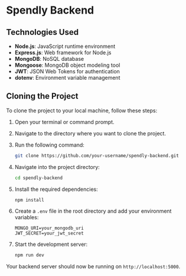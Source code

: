 # Spendly Backend

## Technologies Used

- **Node.js**: JavaScript runtime environment
- **Express.js**: Web framework for Node.js
- **MongoDB**: NoSQL database
- **Mongoose**: MongoDB object modeling tool
- **JWT**: JSON Web Tokens for authentication
- **dotenv**: Environment variable management

## Cloning the Project

To clone the project to your local machine, follow these steps:

1. Open your terminal or command prompt.
2. Navigate to the directory where you want to clone the project.
3. Run the following command:

    ```bash
    git clone https://github.com/your-username/spendly-backend.git
    ```

4. Navigate into the project directory:

    ```bash
    cd spendly-backend
    ```

5. Install the required dependencies:

    ```bash
    npm install
    ```

6. Create a `.env` file in the root directory and add your environment variables:

    ```plaintext
    MONGO_URI=your_mongodb_uri
    JWT_SECRET=your_jwt_secret
    ```

7. Start the development server:

    ```bash
    npm run dev
    ```

Your backend server should now be running on `http://localhost:5000`.
